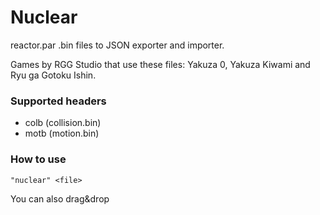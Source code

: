 # Nuclear
reactor.par .bin files to JSON exporter and importer.

Games by RGG Studio that use these files: Yakuza 0, Yakuza Kiwami and Ryu ga Gotoku Ishin.


  
### Supported headers

* colb (collision.bin)
* motb (motion.bin)


  
### How to use

```"nuclear" <file>```

You can also drag&drop